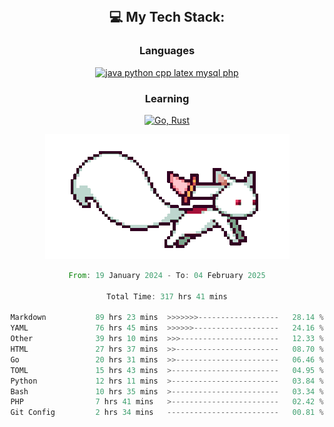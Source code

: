 
<div align="center">
<br>

## 💻 My Tech Stack:

### Languages

[![java python cpp latex mysql php](https://skillicons.dev/icons?i=java,python,cpp,latex,mysql,php)](https://skillicons.dev)

### Learning

[![Go, Rust](https://skillicons.dev/icons?i=go,rust)](https://skillicons.dev)

<center>

<img src="kyubey.gif" alt="Alt-Text" title="" >

</center>


<!--START_SECTION:waka-->

```rust
From: 19 January 2024 - To: 04 February 2025

Total Time: 317 hrs 41 mins

Markdown           89 hrs 23 mins  >>>>>>>------------------   28.14 %
YAML               76 hrs 45 mins  >>>>>>-------------------   24.16 %
Other              39 hrs 10 mins  >>>----------------------   12.33 %
HTML               27 hrs 37 mins  >>-----------------------   08.70 %
Go                 20 hrs 31 mins  >>-----------------------   06.46 %
TOML               15 hrs 43 mins  >------------------------   04.95 %
Python             12 hrs 11 mins  >------------------------   03.84 %
Bash               10 hrs 35 mins  >------------------------   03.34 %
PHP                7 hrs 41 mins   >------------------------   02.42 %
Git Config         2 hrs 34 mins   -------------------------   00.81 %
```

<!--END_SECTION:waka-->
